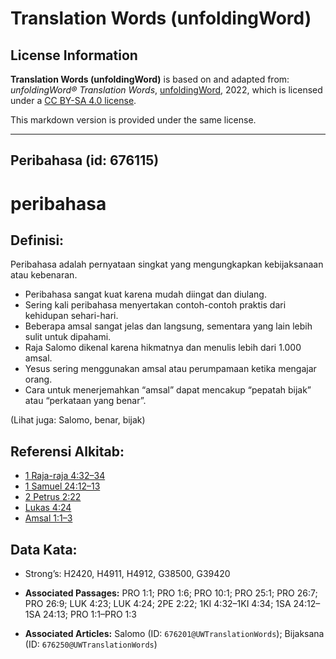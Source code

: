 # Translation Words (unfoldingWord)

## License Information

**Translation Words (unfoldingWord)** is based on and adapted from: _unfoldingWord® Translation Words_, [unfoldingWord](https://unfoldingword.org/utw), 2022, which is licensed under a [CC BY-SA 4.0 license](https://creativecommons.org/licenses/by-sa/4.0/legalcode.en).

This markdown version is provided under the same license.



--------------------------------

## Peribahasa (id: 676115)

peribahasa
==========

Definisi:
---------

Peribahasa adalah pernyataan singkat yang mengungkapkan kebijaksanaan atau kebenaran.

* Peribahasa sangat kuat karena mudah diingat dan diulang.
* Sering kali peribahasa menyertakan contoh\-contoh praktis dari kehidupan sehari\-hari.
* Beberapa amsal sangat jelas dan langsung, sementara yang lain lebih sulit untuk dipahami.
* Raja Salomo dikenal karena hikmatnya dan menulis lebih dari 1\.000 amsal.
* Yesus sering menggunakan amsal atau perumpamaan ketika mengajar orang.
* Cara untuk menerjemahkan “amsal” dapat mencakup “pepatah bijak” atau “perkataan yang benar”.

(Lihat juga: Salomo, benar, bijak)

Referensi Alkitab:
------------------

* [1 Raja\-raja 4:32–34](https://ref.ly/1Kgs0:0)
* [1 Samuel 24:12–13](https://ref.ly/1Sam0:0)
* [2 Petrus 2:22](https://ref.ly/2Pet0:0)
* [Lukas 4:24](https://ref.ly/Luke4:24)
* [Amsal 1:1–3](https://ref.ly/Prov1:1-Prov1:3)

Data Kata:
----------

* Strong’s: H2420, H4911, H4912, G38500, G39420

* **Associated Passages:** PRO 1:1; PRO 1:6; PRO 10:1; PRO 25:1; PRO 26:7; PRO 26:9; LUK 4:23; LUK 4:24; 2PE 2:22; 1KI 4:32–1KI 4:34; 1SA 24:12–1SA 24:13; PRO 1:1–PRO 1:3
* **Associated Articles:** Salomo (ID: `676201@UWTranslationWords`); Bijaksana (ID: `676250@UWTranslationWords`)

